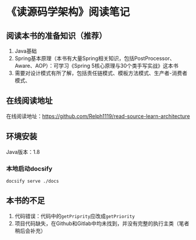 # 《读源码学架构》阅读笔记

## 阅读本书的准备知识（推荐）
1. Java基础
2. Spring基本原理（本书有大量Spring相关知识，包括PostProcessor、Aware、AOP）：可学习《Spring 5核心原理与30个类手写实战》这本书
3. 需要对设计模式有所了解，包括责任链模式、模板方法模式、生产者-消费者模式、

## 在线阅读地址
在线阅读地址：https://github.com/Relph1119/read-source-learn-architecture

## 环境安装
Java版本：1.8

### 本地启动docsify
```shell
docsify serve ./docs
```

## 本书的不足

1. 代码错误：代码中的`getPriprity`应改成`getPriority`
2. 项目代码缺失，在Github和Gitlab中均未找到，并没有完整的执行主类（笔者稍后会补充）